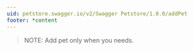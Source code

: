 ```yaml
---
uid: petstore.swagger.io/v2/Swagger Petstore/1.0.0/addPet
footer: *content
---
```

> NOTE: Add pet only when you needs.
